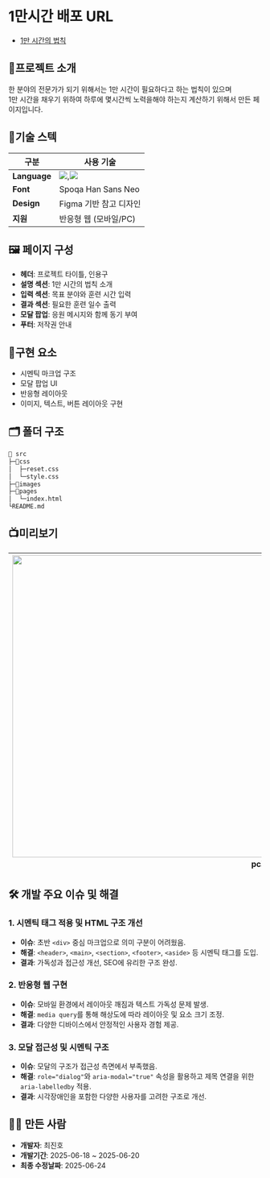 # 1만시간 배포 URL

- [1만 시간의 법칙](https://chlwlsgh777.github.io/EST_10000_hrs_Rules/pages/index.html)

## 📗프로젝트 소개

한 분야의 전문가가 되기 위해서는 1만 시간이 필요하다고 하는 법칙이 있으며 <br>
1만 시간을 채우기 위하여 하루에 몇시간씩 노력을해야 하는지 계산하기 위해서 만든 페이지입니다.

## 🔧기술 스텍

| 구분         | 사용 기술                                                                                                                                                                                               |
| ------------ | ------------------------------------------------------------------------------------------------------------------------------------------------------------------------------------------------------- |
| **Language** | <img src="https://img.shields.io/badge/HTML5-E34F26?style=for-the-badge&logo=HTML5&logoColor=white">,<img src="https://img.shields.io/badge/CSS3-1572B6?style=for-the-badge&logo=CSS3&logoColor=white"> |
| **Font**     | Spoqa Han Sans Neo                                                                                                                                                                                      |
| **Design**   | Figma 기반 참고 디자인                                                                                                                                                                                  |
| **지원**     | 반응형 웹 (모바일/PC)                                                                                                                                                                                   |

## 🖼️ 페이지 구성

- **헤더**: 프로젝트 타이틀, 인용구
- **설명 섹션**: 1만 시간의 법칙 소개
- **입력 섹션**: 목표 분야와 훈련 시간 입력
- **결과 섹션**: 필요한 훈련 일수 출력
- **모달 팝업**: 응원 메시지와 함께 동기 부여
- **푸터**: 저작권 안내

## 📌구현 요소

- 시멘틱 마크업 구조
- 모달 팝업 UI
- 반응형 레이아웃
- 이미지, 텍스트, 버튼 레이아웃 구현

## 🗂️ 폴더 구조

```bash
📁 src
├─📁css
│  ├─reset.css
│  └─style.css
├─📁images
├─📁pages
│  └─index.html
└README.md
```

## 📺미리보기

| <img src= "https://github.com/user-attachments/assets/a61cf08f-791d-452f-95fe-84312aa7bb02" width=1000px height= 600px/> pc화면 | <img src="https://github.com/user-attachments/assets/1b7f5f65-e1b7-416a-a807-8b6b6ce07846" width=1000px height=600px/> 반응형 화면 | <img src="https://github.com/user-attachments/assets/0315865f-7bf0-4606-af26-fde980bb8b64" width=1000px height=600px> 모달창 |
| ------------------------------------------------------------------------------------------------------------------------------- | ---------------------------------------------------------------------------------------------------------------------------------- | ---------------------------------------------------------------------------------------------------------------------------- |

## 🛠 개발 주요 이슈 및 해결

### 1. 시멘틱 태그 적용 및 HTML 구조 개선

- **이슈**: 초반 `<div>` 중심 마크업으로 의미 구분이 어려웠음.
- **해결**: `<header>`, `<main>`, `<section>`, `<footer>`, `<aside>` 등 시멘틱 태그를 도입.
- **결과**: 가독성과 접근성 개선, SEO에 유리한 구조 완성.

### 2. 반응형 웹 구현

- **이슈**: 모바일 환경에서 레이아웃 깨짐과 텍스트 가독성 문제 발생.
- **해결**: `media query`를 통해 해상도에 따라 레이아웃 및 요소 크기 조정.
- **결과**: 다양한 디바이스에서 안정적인 사용자 경험 제공.

### 3. 모달 접근성 및 시멘틱 구조

- **이슈**: 모달의 구조가 접근성 측면에서 부족했음.
- **해결**: `role="dialog"`와 `aria-modal="true"` 속성을 활용하고 제목 연결을 위한 `aria-labelledby` 적용.
- **결과**: 시각장애인을 포함한 다양한 사용자를 고려한 구조로 개선.

## 🙋‍♂️ 만든 사람

- **개발자**: 최진호
- **개발기간**: 2025-06-18 ~ 2025-06-20
- **최종 수정날짜**: 2025-06-24
